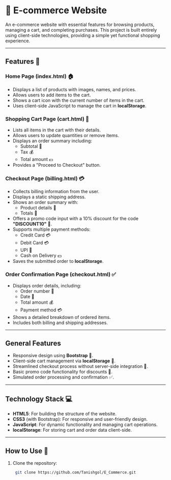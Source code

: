 # 🛒 E-commerce Website

An e-commerce website with essential features for browsing products, managing a cart, and completing purchases. This project is built entirely using client-side technologies, providing a simple yet functional shopping experience.

---

## Features 🎉

### Home Page (index.html) 🏠
- Displays a list of products with images, names, and prices.
- Allows users to add items to the cart.
- Shows a cart icon with the current number of items in the cart.
- Uses client-side JavaScript to manage the cart in **localStorage**.

### Shopping Cart Page (cart.html) 🛒
- Lists all items in the cart with their details.
- Allows users to update quantities or remove items.
- Displays an order summary including:
  - Subtotal 🧾
  - Tax 💰
  - Total amount 💵
- Provides a "Proceed to Checkout" button.

### Checkout Page (billing.html) 💳
- Collects billing information from the user.
- Displays a static shipping address.
- Shows an order summary with:
  - Product details 📝
  - Totals 🧾
- Offers a promo code input with a 10% discount for the code **"DISCOUNT10"** 🎁.
- Supports multiple payment methods:
  - Credit Card 💳
  - Debit Card 💳
  - UPI 📲
  - Cash on Delivery 💵
- Saves the submitted order to **localStorage**.

### Order Confirmation Page (checkout.html) ✅
- Displays order details, including:
  - Order number 🔢
  - Date 📅
  - Total amount 💰
  - Payment method 💳
- Shows a detailed breakdown of ordered items.
- Includes both billing and shipping addresses.

---

## General Features
- Responsive design using **Bootstrap** 🎨.
- Client-side cart management via **localStorage** 🛒.
- Streamlined checkout process without server-side integration 🚀.
- Basic promo code functionality for discounts 🎁.
- Simulated order processing and confirmation ✅.

---

## Technology Stack 💻
- **HTML5**: For building the structure of the website.
- **CSS3** (with Bootstrap): For responsive and user-friendly design.
- **JavaScript**: For dynamic functionality and managing cart operations.
- **localStorage**: For storing cart and order data client-side.

---

## How to Use 🚀
1. Clone the repository:
   ```bash
    git clone https://github.com/Tanishgol/E_Commerce.git
